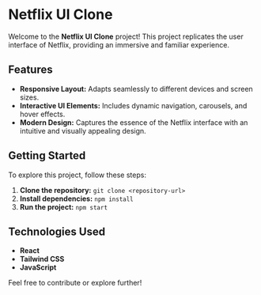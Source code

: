 # Netflix UI Clone

Welcome to the **Netflix UI Clone** project! This project replicates the user interface of Netflix, providing an immersive and familiar experience.

## Features
- **Responsive Layout:** Adapts seamlessly to different devices and screen sizes.
- **Interactive UI Elements:** Includes dynamic navigation, carousels, and hover effects.
- **Modern Design:** Captures the essence of the Netflix interface with an intuitive and visually appealing design.

## Getting Started
To explore this project, follow these steps:
1. **Clone the repository:** `git clone <repository-url>`
2. **Install dependencies:** `npm install`
3. **Run the project:** `npm start`

## Technologies Used
- **React**
- **Tailwind CSS**
- **JavaScript**

Feel free to contribute or explore further!
